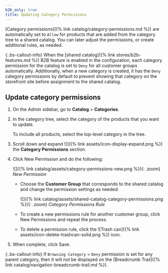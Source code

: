 ```yaml
---
b2b_only: true
title: Updating Category Permissions
---
```


[Category permissions]({% link catalog/category-permissions.md %}) are automatically set to `Allow` for products that are added from the category tree to a shared catalog. You can later adjust the permissions, or create additional rules, as needed.

{:.bs-callout-info}
When the [shared catalog]({% link stores/b2b-features.md %}) B2B feature is enabled in the configuration, each category permission for the catalog is set to `Deny` for all customer groups automatically. Additionally, when a new category is created, it has the `Deny` category permissions by default to prevent showing that category on the storefront site before assignment to the shared catalog.

## Update category permissions

1. On the _Admin_ sidebar, go to **Catalog** > **Categories**.

1. In the category tree, select the category of the products that you want to update.

   To include all products, select the top-level category in the tree.

1. Scroll down and expand ![]({% link assets/icon-display-expand.png %}) the **Category Permissions** section.

1. Click <span class="btn">New Permission</span> and do the following:

    ![]({% link catalog/assets/category-permissions-new.png %}){: .zoom}
    _New Permission_

    - Choose the **Customer Group** that corresponds to the shared catalog and change the permission settings as needed.

      ![]({% link catalog/assets/shared-catalog-category-permissions.png %}){: .zoom}
      _Category Permissions Rule_

    - To create a new permissions rule for another customer group, click <span class="btn">New Permissions</span> and repeat the process.
    - To delete a permission rule, click the ![Trash can]({% link assets/icon-delete-trashcan-solid.png %}) icon.

1. When complete, click <span class="btn">Save</span>.

{:.bs-callout-info}
If `Browsing Category` = `Deny` permission is set for any parent category, then it will not be displayed on the [Breadcrumb Trail]({% link catalog/navigation-breadcrumb-trail.md %}).